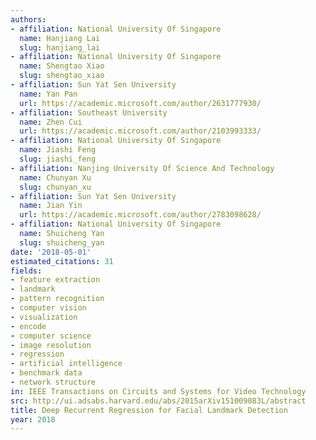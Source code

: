 ```yaml
---
authors:
- affiliation: National University Of Singapore
  name: Hanjiang Lai
  slug: hanjiang_lai
- affiliation: National University Of Singapore
  name: Shengtao Xiao
  slug: shengtao_xiao
- affiliation: Sun Yat Sen University
  name: Yan Pan
  url: https://academic.microsoft.com/author/2631777930/
- affiliation: Southeast University
  name: Zhen Cui
  url: https://academic.microsoft.com/author/2103993333/
- affiliation: National University Of Singapore
  name: Jiashi Feng
  slug: jiashi_feng
- affiliation: Nanjing University Of Science And Technology
  name: Chunyan Xu
  slug: chunyan_xu
- affiliation: Sun Yat Sen University
  name: Jian Yin
  url: https://academic.microsoft.com/author/2783098628/
- affiliation: National University Of Singapore
  name: Shuicheng Yan
  slug: shuicheng_yan
date: '2018-05-01'
estimated_citations: 31
fields:
- feature extraction
- landmark
- pattern recognition
- computer vision
- visualization
- encode
- computer science
- image resolution
- regression
- artificial intelligence
- benchmark data
- network structure
in: IEEE Transactions on Circuits and Systems for Video Technology
src: http://ui.adsabs.harvard.edu/abs/2015arXiv151009083L/abstract
title: Deep Recurrent Regression for Facial Landmark Detection
year: 2018
---
```

